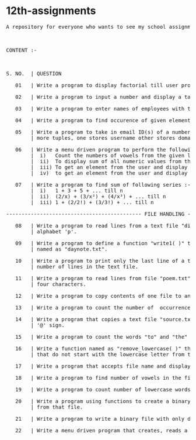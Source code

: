 # 12th-assignments
<pre>A repository for everyone who wants to see my school assignments (which I do think should be shared) of class 12.
<br/><br/>
CONTENT :-
<br/><br/>
S. NO.  | QUESTION <br/>
   01   | Write a program to display factorial till user provided natural number.<br/>
   02   | Write a program to input a number and display a table.<br/>
   03   | Write a program to enter names of employees with their respective salaries and store them in a dictionary.<br/>
   04   | Write a program to find occurence of given element in a list.<br/>
   05   | Write a program to take in email ID(s) of a number of students and store them in a tuple, also make two
        | more tuples, one stores username other stores domain of those ID(s).<br/>
   06   | Write a menu driven program to perform the following operations :-
        |  i)   Count the numbers of vowels from the given list.
        |  ii)  To display sum of all numeric values from the list
        |  iii) To get an element from the user and display it's location from the list.
        |  iv)  to get an element from the user and display it's number of occurence in the list.<br/>
   07   | Write a program to find sum of following series :- 
        |  i)   1 + 3 + 5 + ... till n
        |  ii)  (2/x) + (3/x²) + (4/x³) + ... till n
        |  iii) 1 + (2/2!) + (3/3!) + ... till n<br/>
-------------------------------------------- FILE HANDLING -------------------------------------------------------------------------<br/>
   08   | Write a program to read lines from a text file "diary.txt" and display those lines which start with
        | alphabet 'p'.<br/>
   09   | Write a program to define a function "write1( )" to write multiple lines of text content into a file
        | named as "daynote.txt".<br/>
   10   | Write a program to print only the last line of a text file name does "date.txt" along with total
        | number of lines in the text file.<br/>
   11   | Write a program to read lines from file "poem.txt" and display those words which are less than
        | four characters.<br/>
   12   | Write a program to copy contents of one file to another file.<br/>
   13   | Write a program to count the number of  occurrence of word "my" in the text file.<br/> 
   14   | Write a program that copies a text file "source.txt" into "target.txt" only the lines starting with
        | '@' sign.<br/>
   15   | Write a program to count the words "to" and "the" present in a text file "poem.txt".<br/>
   16   | Write a function named as "remove_lowercase( )" that accepts to file name and copies all the line
        | that do not start with the lowercase letter from the first file to the second file.<br/>
   17   | Write a program that accepts file name and display file's longest line.<br/>
   18   | Write a program to find number of vowels in the file.<br/>
   19   | Write a program to count number of lowercase words, uppercase words and digits.<br/>
   20   | Write a program using functions to create a binary file of string datatype and also write the function to read the content
        | from that file.<br/>
   21   | Write a program to write a binary file with only dictionaries and read it later as per menu.<br/>
   22   | Write a menu driven program that creates, reads a binary file and delete a particular element from file.<br/>
<pre/>
